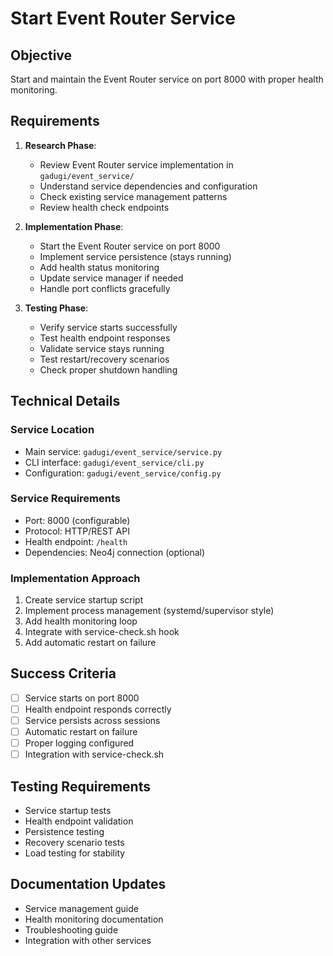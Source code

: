 # Start Event Router Service

## Objective
Start and maintain the Event Router service on port 8000 with proper health monitoring.

## Requirements

1. **Research Phase**:
   - Review Event Router service implementation in `gadugi/event_service/`
   - Understand service dependencies and configuration
   - Check existing service management patterns
   - Review health check endpoints

2. **Implementation Phase**:
   - Start the Event Router service on port 8000
   - Implement service persistence (stays running)
   - Add health status monitoring
   - Update service manager if needed
   - Handle port conflicts gracefully

3. **Testing Phase**:
   - Verify service starts successfully
   - Test health endpoint responses
   - Validate service stays running
   - Test restart/recovery scenarios
   - Check proper shutdown handling

## Technical Details

### Service Location
- Main service: `gadugi/event_service/service.py`
- CLI interface: `gadugi/event_service/cli.py`
- Configuration: `gadugi/event_service/config.py`

### Service Requirements
- Port: 8000 (configurable)
- Protocol: HTTP/REST API
- Health endpoint: `/health`
- Dependencies: Neo4j connection (optional)

### Implementation Approach
1. Create service startup script
2. Implement process management (systemd/supervisor style)
3. Add health monitoring loop
4. Integrate with service-check.sh hook
5. Add automatic restart on failure

## Success Criteria
- [ ] Service starts on port 8000
- [ ] Health endpoint responds correctly
- [ ] Service persists across sessions
- [ ] Automatic restart on failure
- [ ] Proper logging configured
- [ ] Integration with service-check.sh

## Testing Requirements
- Service startup tests
- Health endpoint validation
- Persistence testing
- Recovery scenario tests
- Load testing for stability

## Documentation Updates
- Service management guide
- Health monitoring documentation
- Troubleshooting guide
- Integration with other services
